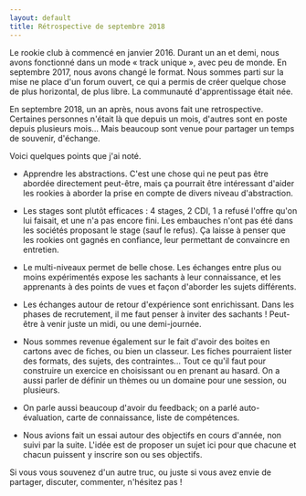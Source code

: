 ```yaml
---
layout: default
title: Rétrospective de septembre 2018
---
```


Le rookie club à commencé en janvier 2016. Durant un an et demi, nous avons fonctionné dans un mode « track unique », avec peu de monde. En septembre 2017, nous avons changé le format. Nous sommes parti sur la mise ne place d'un forum ouvert, ce qui a permis de créer quelque chose de plus horizontal, de plus libre. La communauté d'apprentissage était née.

En septembre 2018, un an après, nous avons fait une retrospective. Certaines personnes n'était là que depuis un mois, d'autres sont en poste depuis plusieurs mois... Mais beaucoup sont venue pour partager un temps de souvenir, d'échange.

Voici quelques points que j'ai noté.

- Apprendre les abstractions. C'est une chose qui ne peut pas être abordée directement peut-être, mais ça pourrait être intéressant d'aider les rookies à aborder la prise en compte de divers niveau d'abstraction.

- Les stages sont plutôt efficaces : 4 stages, 2 CDI, 1 a refusé l'offre qu'on lui faisait, et une n'a pas encore fini. Les embauches n'ont pas été dans les sociétés proposant le stage (sauf le refus). Ça laisse à penser que les rookies ont gagnés en confiance, leur permettant de convaincre en entretien.

- Le multi-niveaux permet de belle chose. Les échanges entre plus ou moins expérimentés expose les sachants à leur connaissance, et les apprenants à des points de vues et façon d'aborder les sujets différents.

- Les échanges autour de retour d'expérience sont enrichissant. Dans les phases de recrutement, il me faut penser à inviter des sachants ! Peut-être à venir juste un midi, ou une demi-journée.

- Nous sommes revenue également sur le fait d'avoir des boites en cartons avec de fiches, ou bien un classeur. Les fiches pourraient lister des formats, des sujets, des contraintes... Tout ce qu'il faut pour construire un exercice en choisissant ou en prenant au hasard. On a aussi parler de définir un thèmes ou un domaine pour une session, ou plusieurs.

- On parle aussi beaucoup d'avoir du feedback; on a parlé auto-évaluation, carte de connaissance, liste de compétences.

- Nous avions fait un essai autour des objectifs en cours d'année, non suivi par la suite. L'idée est de proposer un sujet ici pour que chacune et chacun puissent y inscrire son ou ses objectifs.


Si vous vous souvenez d'un autre truc, ou juste si vous avez envie de partager, discuter, commenter, n'hésitez pas !
